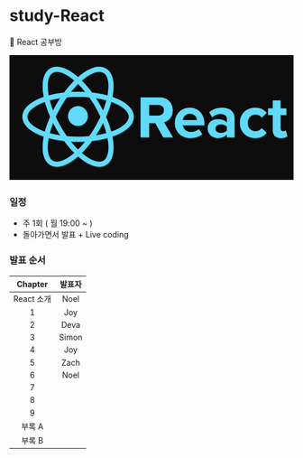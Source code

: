 # study-React

:book: React 공부방
  
![react](react.png)

### 일정
* 주 1회 ( 월 19:00 ~ )
* 돌아가면서 발표 + Live coding

### 발표 순서
| Chapter | 발표자 |
| :-----: |:------:|
| React 소개 | Noel |
| 1 | Joy |
| 2 | Deva |
| 3 | Simon |
| 4 | Joy |
| 5 | Zach |
| 6 | Noel |
| 7 | |
| 8 | |
| 9 | |
| 부록 A | |
| 부록 B | |
